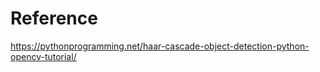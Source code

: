 Reference
============

https://pythonprogramming.net/haar-cascade-object-detection-python-opencv-tutorial/
